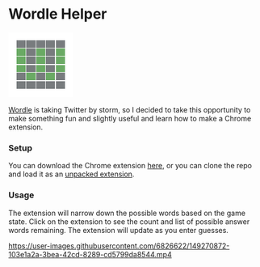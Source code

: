 # Wordle Helper
![Wordle Helper logo](./logo.png)

[Wordle](https://www.powerlanguage.co.uk/wordle/) is taking Twitter by storm, so I decided to take this opportunity to make something fun and slightly useful and learn how to make a Chrome extension.

### Setup
You can download the Chrome extension [here](https://chrome.google.com/webstore/detail/wordle-helper/lcoapaclmojlnbjipmpfibcjomncgdod), or you can clone the repo and load it as an [unpacked extension](https://developer.chrome.com/docs/extensions/mv3/getstarted/).

### Usage
The extension will narrow down the possible words based on the game state. Click on the extension to see the count and list of possible answer words remaining. The extension will update as you enter guesses.

https://user-images.githubusercontent.com/6826622/149270872-103e1a2a-3bea-42cd-8289-cd5799da8544.mp4

